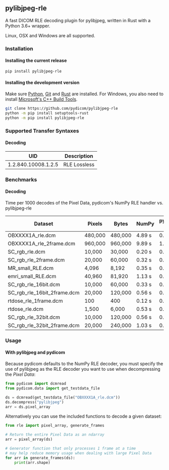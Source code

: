 
## pylibjpeg-rle

A fast DICOM RLE decoding plugin for pylibjpeg, written in Rust with a Python 3.6+ wrapper.

Linux, OSX and Windows are all supported.

### Installation
#### Installing the current release
```bash
pip install pylibjpeg-rle
```
#### Installing the development version

Make sure [Python](https://www.python.org/), [Git](https://git-scm.com/) and
[Rust](https://www.rust-lang.org/) are installed. For Windows, you also need to install
[Microsoft's C++ Build Tools](https://visualstudio.microsoft.com/thank-you-downloading-visual-studio/?sku=BuildTools&rel=16).
```bash
git clone https://github.com/pydicom/pylibjpeg-rle
python -m pip install setuptools-rust
python -m pip install pylibjpeg-rle
```

### Supported Transfer Syntaxes
#### Decoding
| UID                 | Description  |
| ---                 | ---          |
| 1.2.840.10008.1.2.5 | RLE Lossless |

### Benchmarks
#### Decoding

Time per 1000 decodes of the Pixel Data, pydicom's NumPy RLE handler vs. pylibjpeg-rle

| Dataset                     | Pixels  | Bytes   | NumPy  | pylibjpeg-rle |
| ---                         | ---     | ---     | ---    | ---           |
| OBXXXX1A_rle.dcm            | 480,000 | 480,000 | 4.89 s |        0.79 s |
| OBXXXX1A_rle_2frame.dcm     | 960,000 | 960,000 | 9.89 s |        1.65 s |
| SC_rgb_rle.dcm              |  10,000 |  30,000 | 0.20 s |        0.15 s |
| SC_rgb_rle_2frame.dcm       |  20,000 |  60,000 | 0.32 s |        0.18 s |
| MR_small_RLE.dcm            |   4,096 |   8,192 | 0.35 s |        0.13 s |
| emri_small_RLE.dcm          |  40,960 |  81,920 | 1.13 s |        0.28 s |
| SC_rgb_rle_16bit.dcm        |  10,000 |  60,000 | 0.33 s |        0.17 s |
| SC_rgb_rle_16bit_2frame.dcm |  20,000 | 120,000 | 0.56 s |        0.21 s |
| rtdose_rle_1frame.dcm       |     100 |     400 | 0.12 s |        0.13 s |
| rtdose_rle.dcm              |   1,500 |   6,000 | 0.53 s |        0.26 s |
| SC_rgb_rle_32bit.dcm        |  10,000 | 120,000 | 0.56 s |        0.19 s |
| SC_rgb_rle_32bit_2frame.dcm |  20,000 | 240,000 | 1.03 s |        0.28 s |

### Usage
#### With pylibjpeg and pydicom

Because pydicom defaults to the NumPy RLE decoder, you must specify the use
of pylibjpeg as the RLE decoder you want to use when decompressing the
*Pixel Data*:
```python
from pydicom import dcmread
from pydicom.data import get_testdata_file

ds = dcmread(get_testdata_file("OBXXXX1A_rle.dcm"))
ds.decompress("pylibjpeg")
arr = ds.pixel_array
```

Alternatively you can use the included functions to decode a given dataset:
```python
from rle import pixel_array, generate_frames

# Return the entire Pixel Data as an ndarray
arr = pixel_array(ds)

# Generator function that only processes 1 frame at a time
# may help reduce memory usage when dealing with large Pixel Data
for arr in generate_frames(ds):
    print(arr.shape)
```
